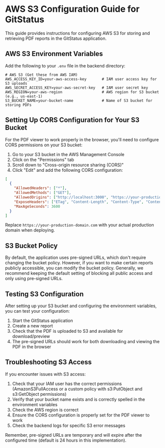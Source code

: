 # AWS S3 Configuration Guide for GitStatus

This guide provides instructions for configuring AWS S3 for storing and retrieving PDF reports in the GitStatus application.

## AWS S3 Environment Variables

Add the following to your `.env` file in the backend directory:

```
# AWS S3 (Get these from AWS IAM)
AWS_ACCESS_KEY_ID=your-aws-access-key       # IAM user access key for S3 uploads
AWS_SECRET_ACCESS_KEY=your-aws-secret-key   # IAM user secret key
AWS_REGION=your-aws-region                  # AWS region for S3 bucket (e.g., us-east-1)
S3_BUCKET_NAME=your-bucket-name             # Name of S3 bucket for storing PDFs
```

## Setting Up CORS Configuration for Your S3 Bucket

For the PDF viewer to work properly in the browser, you'll need to configure CORS permissions on your S3 bucket:

1. Go to your S3 bucket in the AWS Management Console
2. Click on the "Permissions" tab
3. Scroll down to "Cross-origin resource sharing (CORS)"
4. Click "Edit" and add the following CORS configuration:

```json
[
  {
    "AllowedHeaders": ["*"],
    "AllowedMethods": ["GET"],
    "AllowedOrigins": ["http://localhost:3000", "https://your-production-domain.com"],
    "ExposeHeaders": ["ETag", "Content-Length", "Content-Type", "Content-Disposition"],
    "MaxAgeSeconds": 3600
  }
]
```

Replace `https://your-production-domain.com` with your actual production domain when deploying.

## S3 Bucket Policy

By default, the application uses pre-signed URLs, which don't require changing the bucket policy. However, if you want to make certain reports publicly accessible, you can modify the bucket policy. Generally, we recommend keeping the default setting of blocking all public access and only using pre-signed URLs.

## Testing S3 Configuration

After setting up your S3 bucket and configuring the environment variables, you can test your configuration:

1. Start the GitStatus application
2. Create a new report
3. Check that the PDF is uploaded to S3 and available for download/preview
4. The pre-signed URLs should work for both downloading and viewing the PDF in the browser

## Troubleshooting S3 Access

If you encounter issues with S3 access:

1. Check that your IAM user has the correct permissions (AmazonS3FullAccess or a custom policy with s3:PutObject and s3:GetObject permissions)
2. Verify that your bucket name exists and is correctly spelled in the environment variables
3. Check the AWS region is correct
4. Ensure the CORS configuration is properly set for the PDF viewer to work
5. Check the backend logs for specific S3 error messages

Remember, pre-signed URLs are temporary and will expire after the configured time (default is 24 hours in this implementation).
